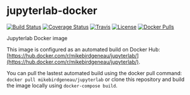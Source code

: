 # jupyterlab-docker
[![Build Status](https://travis-ci.org/mikebirdgeneau/jupyterlab-docker.svg?branch=master)](https://travis-ci.org/mikebirdgeneau/jupyterlab-docker) 
[![Coverage Status](https://coveralls.io/repos/github/mikebirdgeneau/jupyterlab-docker/badge.svg?branch=master)](https://coveralls.io/github/mikebirdgeneau/jupyterlab-docker?branch=master)
[![Travis](https://img.shields.io/github/release/mikebirdgeneau/jupyterlab-docker.svg?maxAge=21600?style=flat-square)](http://github.com/mikebirdgeneau/jupyterlab-docker/releases) [![License](https://img.shields.io/badge/License-MIT_License-blue.svg?maxAge=21600?style=flat-square)](http://github.com/mikebirdgeneau/jupyterlab-docker/)
[![Docker Pulls](https://img.shields.io/docker/pulls/mikebirdgeneau/jupyterlab.svg?maxAge=2592000?style=flat-square)](https://hub.docker.com/r/mikebirdgeneau/jupyterlab/)

Jupyterlab Docker image

This image is configured as an automated build on Docker Hub: [https://hub.docker.com/r/mikebirdgeneau/jupyterlab/](https://hub.docker.com/r/mikebirdgeneau/jupyterlab/).

You can pull the lastest automated build using the docker pull command: `docker pull mikebirdgeneau/jupyterlab` or clone this repository and build the image locally using `docker-compose build`. 

